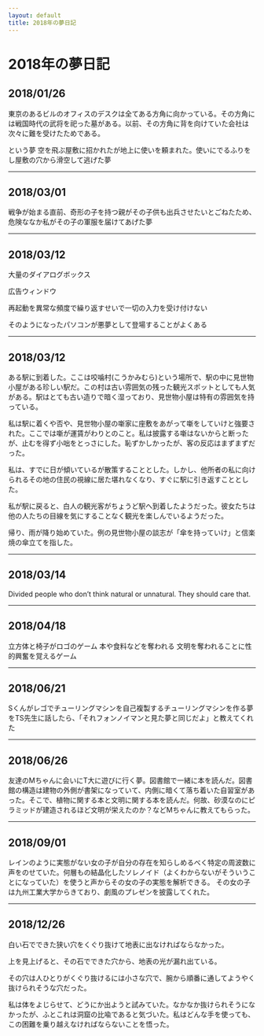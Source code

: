 ```yaml
---
layout: default
title: 2018年の夢日記
---
```


# 2018年の夢日記
<a id="1"></a>
<a href="#1"></a>
## 2018/01/26
東京のあるビルのオフィスのデスクは全てある方角に向かっている。その方角には戦国時代の武将を祀った墓がある。以前、その方角に背を向けていた会社は次々に難を受けたためである。

という夢
空を飛ぶ屋敷に招かれたが地上に使いを頼まれた。使いにでるふりをし屋敷の穴から滑空して逃げた夢


---
<a id="2"></a>
<a href="#2"></a>
## 2018/03/01
戦争が始まる直前、奇形の子を持つ親がその子供も出兵させたいとごねたため、危険ななか私がその子の軍服を届けてあげた夢


---
<a id="3"></a>
<a href="#3"></a>
## 2018/03/12
大量のダイアログボックス

広告ウィンドウ

再起動を異常な頻度で繰り返すせいで一切の入力を受け付けない

そのようになったパソコンが悪夢として登場することがよくある


---
<a id="4"></a>
<a href="#4"></a>
## 2018/03/12
ある駅に到着した。ここは咬噛村(こうかみむら)という場所で、駅の中に見世物小屋がある珍しい駅だ。この村は古い雰囲気の残った観光スポットとしても人気がある。駅はとても古い造りで暗く湿っており、見世物小屋は特有の雰囲気を持っている。

私は駅に着くや否や、見世物小屋の噺家に座敷をあがって噺をしていけと強要された。ここでは噺が運賃がわりとのこと。私は披露する噺はないからと断ったが、止むを得ず小咄をとっさにした。恥ずかしかったが、客の反応はまずまずだった。

私は、すでに日が傾いているが散策することとした。しかし、他所者の私に向けられるその地の住民の視線に居た堪れなくなり、すぐに駅に引き返すこととした。

私が駅に戻ると、白人の観光客がちょうど駅へ到着したようだった。彼女たちは他の人たちの目線を気にすることなく観光を楽しんでいるようだった。

帰り、雨が降り始めていた。例の見世物小屋の談志が「傘を持っていけ」と信楽焼の傘立てを指した。

---
<a id="5"></a>
<a href="#5"></a>
## 2018/03/14
Divided people who don’t think natural or unnatural.
They should care that.

---
<a id="6"></a>
<a href="#6"></a>
## 2018/04/18
立方体と椅子がロゴのゲーム
本や食料などを奪われる
文明を奪われることに性的興奮を覚えるゲーム

---
<a id="7"></a>
<a href="#7"></a>
## 2018/06/21
Sくんがレゴでチューリングマシンを自己複製するチューリングマシンを作る夢をTS先生に話したら、「それフォンノイマンと見た夢と同じだよ」と教えてくれた

---
<a id="8"></a>
<a href="#8"></a>
## 2018/06/26
友達のMちゃんに会いにT大に遊びに行く夢。図書館で一緒に本を読んだ。図書館の構造は建物の外側が書架になっていて、内側に暗くて落ち着いた自習室があった。そこで、植物に関する本と文明に関する本を読んだ。何故、砂漠なのにピラミッドが建造されるほど文明が栄えたのか？などMちゃんに教えてもらった。

---
<a id="9"></a>
<a href="#9"></a>
## 2018/09/01
レインのように実態がない女の子が自分の存在を知らしめるべく特定の周波数に声をのせていた。何層もの結晶化したソレノイド（よくわからないがそういうことになっていた）を使うと声からその女の子の実態を解析できる。
その女の子は九州工業大学からきており、劇風のプレゼンを披露してくれた。

---
<a id="10"></a>
<a href="#10"></a>
## 2018/12/26
白い石でできた狭い穴をくぐり抜けて地表に出なければならなかった。

上を見上げると、その石でできた穴から、地表の光が漏れ出ている。

その穴は人ひとりがくぐり抜けるには小さな穴で、腕から順番に通してようやく抜けられそうな穴だった。

私は体をよじらせて、どうにか出ようと試みていた。なかなか抜けられそうになかったが、ふとこれは洞窟の比喩であると気づいた。私はどんな手を使っても、この困難を乗り越えなければならないことを悟った。

